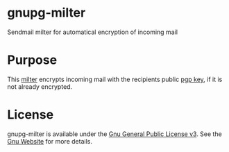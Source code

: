 gnupg-milter
============

Sendmail milter for automatical encryption of incoming mail

Purpose
=======

This [milter](https://www.milter.org/) encrypts incoming mail with the recipients 
public [pgp key](http://www.openpgp.org/), if it is not already encrypted. 


License
=======

gnupg-milter is available under the [Gnu General Public License v3](GPL.md). 
See the [Gnu Website](http://www.gnu.org/licenses/gpl.html) for more details.
